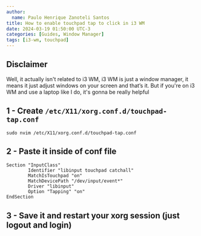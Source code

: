 ```yaml
---
author:
  name: Paulo Henrique Zanoteli Santos
title: How to enable touchpad tap to click in i3 WM
date: 2024-03-19 01:50:00 UTC-3
categories: [Guides, Window Manager]
tags: [i3-wm, touchpad]
---
```


## Disclaimer

Well, it actually isn't related to i3 WM, i3 WM is just a window manager, it means it just adjust windows on your screen and that’s it. But if you're on i3 WM and use a laptop like I do, it's gonna be really helpful

## 1 - Create `/etc/X11/xorg.conf.d/touchpad-tap.conf`

```shell
sudo nvim /etc/X11/xorg.conf.d/touchpad-tap.conf
```

## 2 - Paste it inside of conf file

```shell
Section "InputClass"
        Identifier "libinput touchpad catchall"
        MatchIsTouchpad "on"
        MatchDevicePath "/dev/input/event*"
        Driver "libinput"
        Option "Tapping" "on"
EndSection
```

## 3 - Save it and restart your xorg session (just logout and login)
